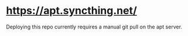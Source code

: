https://apt.syncthing.net/
==========================

Deploying this repo currently requires a manual git pull on the apt
server.
